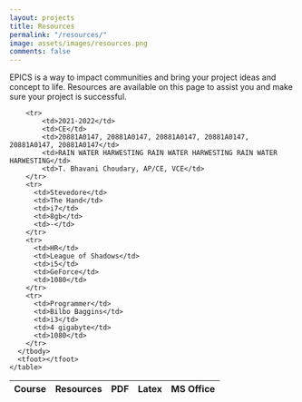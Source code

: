 ```yaml
---
layout: projects
title: Resources
permalink: "/resources/"
image: assets/images/resources.png
comments: false
---
```


EPICS is a way to impact communities and bring your project ideas and concept to life. Resources are available on this page to assist you and make sure your project is successful.

<div class="col-md-12">
    <table class="sortable">
      <thead>
        <tr>
          <th>Course</th>
          <th>Resources</th>
          <th class="no-sort">PDF</th>
		  <th>Latex</th>
          <th>MS Office</th>
        </tr>
      </thead>
      <tbody>
	  
        <tr>
			<td>2021-2022</td>
			<td>CE</td>
			<td>20881A0147, 20881A0147, 20881A0147, 20881A0147, 20881A0147, 20881A0147</td>
			<td>RAIN WATER HARWESTING RAIN WATER HARWESTING RAIN WATER HARWESTING</td>
			<td>T. Bhavani Choudary, AP/CE, VCE</td>
        </tr>
        <tr>
          <td>Stevedore</td>
          <td>The Hand</td>
          <td>i7</td>
          <td>8gb</td>
          <td>-</td>
        </tr>
        <tr>
          <td>HR</td>
          <td>League of Shadows</td>
          <td>i5</td>
          <td>GeForce</td>
          <td>1080</td>
        </tr>
        <tr>
          <td>Programmer</td>
          <td>Bilbo Baggins</td>
          <td>i3</td>
          <td>4 gigabyte</td>
          <td>1080</td>
        </tr>
      </tbody>
      <tfoot></tfoot>
    </table>
</div>